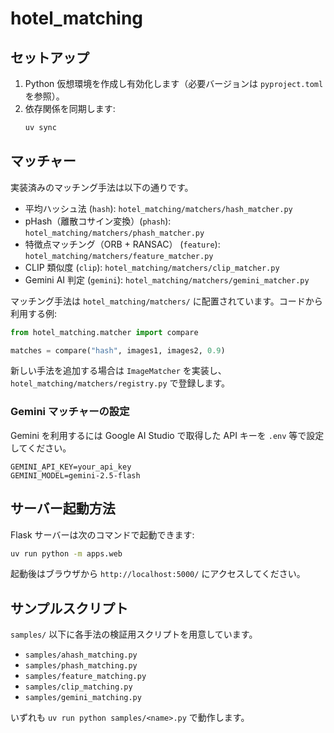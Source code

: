 # hotel_matching

## セットアップ

1. Python 仮想環境を作成し有効化します（必要バージョンは `pyproject.toml` を参照）。
2. 依存関係を同期します:
   ```bash
   uv sync
   ```

## マッチャー

実装済みのマッチング手法は以下の通りです。

- 平均ハッシュ法 (`hash`): `hotel_matching/matchers/hash_matcher.py`
- pHash（離散コサイン変換）(`phash`): `hotel_matching/matchers/phash_matcher.py`
- 特徴点マッチング（ORB + RANSAC） (`feature`): `hotel_matching/matchers/feature_matcher.py`
- CLIP 類似度 (`clip`): `hotel_matching/matchers/clip_matcher.py`
- Gemini AI 判定 (`gemini`): `hotel_matching/matchers/gemini_matcher.py`

マッチング手法は `hotel_matching/matchers/` に配置されています。コードから利用する例:

```python
from hotel_matching.matcher import compare

matches = compare("hash", images1, images2, 0.9)
```

新しい手法を追加する場合は `ImageMatcher` を実装し、`hotel_matching/matchers/registry.py` で登録します。

### Gemini マッチャーの設定

Gemini を利用するには Google AI Studio で取得した API キーを `.env` 等で設定してください。

```
GEMINI_API_KEY=your_api_key
GEMINI_MODEL=gemini-2.5-flash
```

## サーバー起動方法

Flask サーバーは次のコマンドで起動できます:

```bash
uv run python -m apps.web
```

起動後はブラウザから `http://localhost:5000/` にアクセスしてください。

## サンプルスクリプト

`samples/` 以下に各手法の検証用スクリプトを用意しています。

- `samples/ahash_matching.py`
- `samples/phash_matching.py`
- `samples/feature_matching.py`
- `samples/clip_matching.py`
- `samples/gemini_matching.py`

いずれも `uv run python samples/<name>.py` で動作します。
